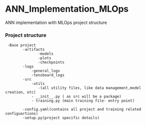 # ANN_Implementation_MLOps
ANN implementation with MLOps project structure

### Project structure

```buildoutcfg
 -Base project
        -artifacts
               -models
               -plots
               -checkpoints
        -logs
            -general_logs
            -tensboard_logs
        -src
            -utils
               -(all utility files, like data management,model creation, etc)
            - __init__.py ( as src will be a package)
            - training.py (main training file- entry point)
            
        -config.yaml(contains all project and training related configuartions)
        -setup.py(project specific details)
```            